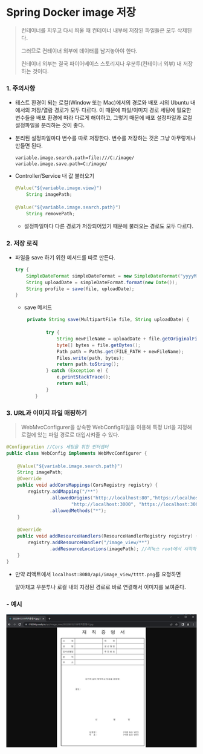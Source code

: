 # Spring Docker image 저장

> 컨테이너를 지우고 다시 띄울 때 컨테이너 내부에 저장된 파일들은 모두 삭제된다.
> 
> 그러므로 컨테이너 외부에 데이터를 남겨놓아야 한다.
> 
> 컨테이너 외부는 결국 파이어베이스 스토리지나 우분투(컨테이너 외부) 내 저장하는 것이다.

### 1. 주의사항

* 테스트 환경이 되는 로컬(Window 또는 Mac)에서의 경로와 배포 시의 Ubuntu 내에서의 저장/열람 경로가 모두 다르다. 이 때문에 파일/이미지 경로 세팅에 필요한 변수들을 배포 환경에 따라 다르게 해야하고, 그렇기 때문에 배포 설정파일과 로컬 설정파일을 분리하는 것이 좋다.

* 분리된 설정파일마다 변수를 따로 저장한다. 변수를 저장하는 것은 그냥 아무렇게나 만들면 된다.
  
  ```properties
  variable.image.search.path=file:///C:/image/
  variable.image.save.path=C:/image/
  ```

* Controller/Service 내 값 불러오기
  
  ```java
  @Value("${variable.image.view}")
      String imagePath;
  
  @Value("${variable.image.search.path}")
      String removePath;
  ```
  
  * 설정파일마다 다른 경로가 저장되어있기 때문에 불러오는 경로도 모두 다르다.

### 2. 저장 로직

* 파일을 save 하기 위한 메서드를 따로 만든다.
  
  ```java
  try {
      SimpleDateFormat simpleDateFormat = new SimpleDateFormat("yyyyMMddHHmm");
      String uploadDate = simpleDateFormat.format(new Date());
      String profile = save(file, uploadDate);
  }
  ```
  
  * save 메서드
    
    ```java
     private String save(MultipartFile file, String uploadDate) {
    
            try {
                String newFileName = uploadDate + file.getOriginalFilename();
                byte[] bytes = file.getBytes();
                Path path = Paths.get(FILE_PATH + newFileName);
                Files.write(path, bytes);
                return path.toString();
            } catch (Exception e) {
                e.printStackTrace();
                return null;
            }
        }
    ```

### 3. URL과 이미지 파일 매핑하기

> WebMvcConfigurer을 상속한 WebConfig파일을 이용해 특정 Url을 지정해 로컬에 있는 파일 경로로 대입시켜줄 수 있다.

```java
@Configuration //Cors 세팅을 위한 인터셉터
public class WebConfig implements WebMvcConfigurer {

    @Value("${variable.image.search.path}")
    String imagePath;
    @Override
    public void addCorsMappings(CorsRegistry registry) {
        registry.addMapping("/**")
                .allowedOrigins("http://localhost:80","https://localhost:80",
                        "http://localhost:3000", "https://localhost:3000", "https://i7d204.p.ssafy.io", "*")
                .allowedMethods("*");
    }

    @Override
    public void addResourceHandlers(ResourceHandlerRegistry registry) {
        registry.addResourceHandler("/image_view/**")
                .addResourceLocations(imagePath); //리눅스 root에서 시작하는 폴더 경로
    }
}
```

* 만약 리액트에서 `localhost:8080/api/image_view/tttt.png`를 요청하면
  
  알아채고 우분투나 로컬 내의 지정된 경로로 바로 연결해서 이미지를 보여준다.

### - 예시

![image-20220815223019310](aws_spring_docker_image_save.assets/image-20220815223019310.png)

